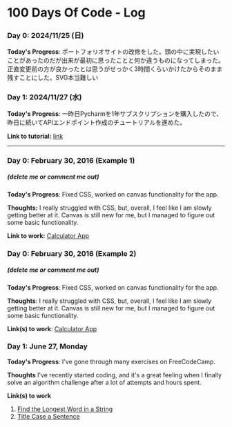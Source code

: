 # 100 Days Of Code - Log

### Day 0: 2024/11/25 (日)

**Today's Progress**: ポートフォリオサイトの改修をした。頭の中に実現したいことがあったのだが出来が最初に思ったことと何か違うものになってしまった。正直変更前の方が良かったとは思うがせっかく3時間くらいかけたからそのまま残すことにした。SVG本当難しい

### Day 1: 2024/11/27 (水)

**Today's Progress**: 一昨日Pycharmを1年サブスクリプションを購入したので、昨日に続いてAPIエンドポイント作成のチュートリアルを進めた。

**Link to tutorial:** [link](https://blog.jetbrains.com/pycharm/2023/09/building-apis-with-django-rest-framework/)

---

### Day 0: February 30, 2016 (Example 1)
##### (delete me or comment me out)

**Today's Progress**: Fixed CSS, worked on canvas functionality for the app.

**Thoughts:** I really struggled with CSS, but, overall, I feel like I am slowly getting better at it. Canvas is still new for me, but I managed to figure out some basic functionality.

**Link to work:** [Calculator App](http://www.example.com)

### Day 0: February 30, 2016 (Example 2)
##### (delete me or comment me out)

**Today's Progress**: Fixed CSS, worked on canvas functionality for the app.

**Thoughts**: I really struggled with CSS, but, overall, I feel like I am slowly getting better at it. Canvas is still new for me, but I managed to figure out some basic functionality.

**Link(s) to work**: [Calculator App](http://www.example.com)


### Day 1: June 27, Monday

**Today's Progress**: I've gone through many exercises on FreeCodeCamp.

**Thoughts** I've recently started coding, and it's a great feeling when I finally solve an algorithm challenge after a lot of attempts and hours spent.

**Link(s) to work**
1. [Find the Longest Word in a String](https://www.freecodecamp.com/challenges/find-the-longest-word-in-a-string)
2. [Title Case a Sentence](https://www.freecodecamp.com/challenges/title-case-a-sentence)
